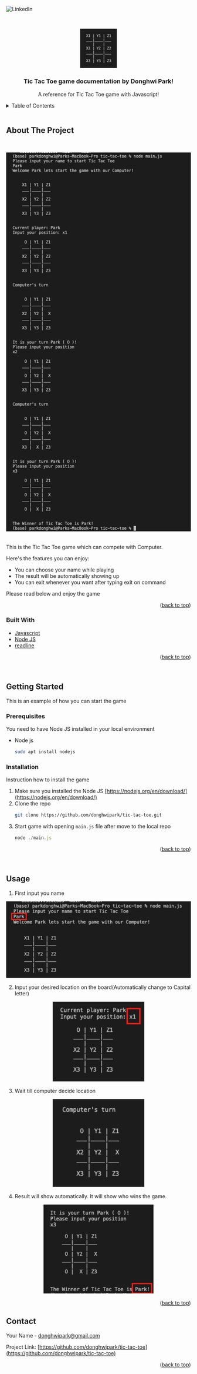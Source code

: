 <div id="top"></div>

![LinkedIn][linkedin-shield]

<!-- PROJECT LOGO -->
<br />
<div align="center">
  <p align="center">
    <img width="100" src="./images/tictactoe.png">
  </p>

  <h3 align="center">Tic Tac Toe game documentation by Donghwi Park!</h3>

  <p align="center">
    A reference for Tic Tac Toe game with Javascript!
    <br />
  </p>
</div>

<!-- TABLE OF CONTENTS -->
<details>
  <br />
  <summary>Table of Contents</summary>
  <br />
  <ol>
    <li>
      <a href="#about-the-project">About The Project</a>
      <ul>
        <li><a href="#built-with">Built With</a></li>
      </ul>
    </li>
    <li>
      <a href="#getting-started">Getting Started</a>
      <ul>
        <li><a href="#prerequisites">Prerequisites</a></li>
        <li><a href="#installation">Installation</a></li>
      </ul>
    </li>
    <li><a href="#usage">Usage</a></li>
    <li><a href="#acknowledgments">Acknowledgments</a></li>
  </ol>
</details>
    <br />

<!-- ABOUT THE PROJECT -->

## About The Project

<br />
<p align="center">
  <img width="600" src="./images/screenshot.png">
</p>
<br />
This is the Tic Tac Toe game which can compete with Computer.

Here's the features you can enjoy:

- You can choose your name while playing
- The result will be automatically showing up
- You can exit whenever you want after typing exit on command

Please read below and enjoy the game

<p align="right">(<a href="#top">back to top</a>)</p>

### Built With

- [Javascript](https://www.javascript.com/)
- [Node JS](https://nodejs.org/en/)
- [readline](https://nodejs.org/api/readline.html)

<p align="right">(<a href="#top">back to top</a>)</p>
    <br />

<!-- GETTING STARTED -->

## Getting Started

This is an example of how you can start the game

### Prerequisites

You need to have Node JS installed in your local environment

- Node js
  ```sh
  sudo apt install nodejs
  ```

### Installation

Instruction how to install the game

1. Make sure you installed the Node JS [https://nodejs.org/en/download/](https://nodejs.org/en/download/)
2. Clone the repo
   ```sh
   git clone https://github.com/donghwipark/tic-tac-toe.git
   ```
3. Start game with opening `main.js` file after move to the local repo
   ```js
   node ./main.js
   ```

<p align="right">(<a href="#top">back to top</a>)</p>
    <br />

<!-- USAGE EXAMPLES -->

## Usage

1. First input you name
<p align="center">
  <img width="600" src="./images/input-name.png">
</p>

2. Input your desired location on the board(Automatically change to Capital letter)
<p align="center">
  <img width="250" src="./images/input-location.png">
</p>

3. Wait till computer decide location
<p align="center">
  <img width="250" src="./images/computer-location.png">
</p>

4. Result will show automatically. It will show who wins the game.
<p align="center">
  <img width="300" src="./images/result.png">
</p>

<p align="right">(<a href="#top">back to top</a>)</p>

<!-- CONTACT -->

## Contact

Your Name - donghwipark@gmail.com

Project Link: [https://github.com/donghwipark/tic-tac-toe](https://github.com/donghwipark/tic-tac-toe)

<p align="right">(<a href="#top">back to top</a>)</p>

<!-- MARKDOWN LINKS & IMAGES -->
<!-- https://www.markdownguide.org/basic-syntax/#reference-style-links -->

[linkedin-shield]: https://img.shields.io/badge/-LinkedIn-black.svg?style=for-the-badge&logo=linkedin&colorB=555
[linkedin-url]: https://www.linkedin.com/in/donghwipark/
[product-screenshot]: images/screenshot.png

